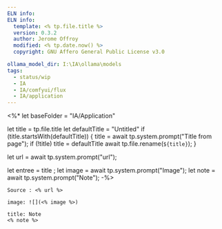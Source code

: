 ```yaml
---
ELN info:
ELN info:
  template: <% tp.file.title %>
  version: 0.3.2
  author: Jerome Offroy
  modified: <% tp.date.now() %>
  copyright: GNU Affero General Public License v3.0

ollama_model_dir: I:\IA\ollama\models
tags:
  - status/wip
  - IA
  - IA/comfyui/flux
  - IA/application
---
```

<%*
  let baseFolder = "IA/Application"

  let title = tp.file.title
  let defaultTitle = "Untitled"
  if (title.startsWith(defaultTitle)) {
    title = await tp.system.prompt("Title from page");
    if (!title) title = defaultTitle
    await tp.file.rename(`${title}`);
  } 

let url = await tp.system.prompt("url");

let entree = title ;
let image = await tp.system.prompt("Image");
let note = await tp.system.prompt("Note");
-%>
````ad-tip
Source : <% url %>

image: ![](<% image %>)

````

````ad-note
title: Note
<% note %> 

````

